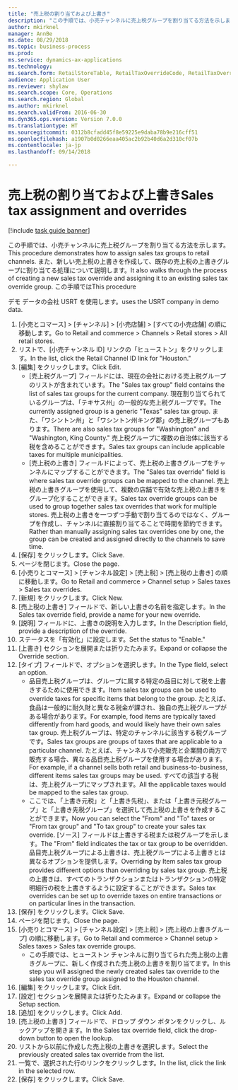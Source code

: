 ```yaml
--- 
title: "売上税の割り当ておよび上書き"
description: "この手順では、小売チャンネルに売上税グループを割り当てる方法を示します。"
author: mkirknel
manager: AnnBe
ms.date: 08/29/2018
ms.topic: business-process
ms.prod: 
ms.service: dynamics-ax-applications
ms.technology: 
ms.search.form: RetailStoreTable, RetailTaxOverrideCode, RetailTaxOverrideGroup
audience: Application User
ms.reviewer: shylaw
ms.search.scope: Core, Operations
ms.search.region: Global
ms.author: mkirknel
ms.search.validFrom: 2016-06-30
ms.dyn365.ops.version: Version 7.0.0
ms.translationtype: HT
ms.sourcegitcommit: 0312b8cfadd45f8e59225e9daba78b9e216cff51
ms.openlocfilehash: a1907b0d0266eaa405ac2b92b40d6a2d310cf07b
ms.contentlocale: ja-jp
ms.lasthandoff: 09/14/2018

---
```

# <a name="sales-tax-assignment-and-overrides"></a><span data-ttu-id="80194-103">売上税の割り当ておよび上書き</span><span class="sxs-lookup"><span data-stu-id="80194-103">Sales tax assignment and overrides</span></span>

[!include [task guide banner](../../includes/task-guide-banner.md)]

<span data-ttu-id="80194-104">この手順では、小売チャンネルに売上税グループを割り当てる方法を示します。</span><span class="sxs-lookup"><span data-stu-id="80194-104">This procedure demonstrates how to assign sales tax groups to retail channels.</span></span> <span data-ttu-id="80194-105">また、新しい売上税の上書きを作成して、既存の売上税の上書きグループに割り当てる処理について説明します。</span><span class="sxs-lookup"><span data-stu-id="80194-105">It also walks through the process of creating a new sales tax override and assigning it to an existing sales tax override group.</span></span> <span data-ttu-id="80194-106">この手順では</span><span class="sxs-lookup"><span data-stu-id="80194-106">This procedure</span></span>

<span data-ttu-id="80194-107">デモ データの会社 USRT を使用します。</span><span class="sxs-lookup"><span data-stu-id="80194-107">uses the USRT company in demo data.</span></span>

1. <span data-ttu-id="80194-108">[小売とコマース] > [チャンネル] > [小売店舗] > [すべての小売店舗] の順に移動します。</span><span class="sxs-lookup"><span data-stu-id="80194-108">Go to Retail and commerce > Channels > Retail stores > All retail stores.</span></span>
2. <span data-ttu-id="80194-109">リストで、[小売チャンネル ID] リンクの「ヒューストン」をクリックします。</span><span class="sxs-lookup"><span data-stu-id="80194-109">In the list, click the Retail Channel ID link for "Houston."</span></span>
3. <span data-ttu-id="80194-110">[編集] をクリックします。</span><span class="sxs-lookup"><span data-stu-id="80194-110">Click Edit.</span></span>
    * <span data-ttu-id="80194-111">[売上税グループ] フィールドには、現在の会社における売上税グループのリストが含まれています。</span><span class="sxs-lookup"><span data-stu-id="80194-111">The "Sales tax group" field contains the list of sales tax groups for the current company.</span></span> <span data-ttu-id="80194-112">現在割り当てられているグループは、「テキサス州」の一般的な売上税グループです。</span><span class="sxs-lookup"><span data-stu-id="80194-112">The currently assigned group is a generic "Texas" sales tax group.</span></span> <span data-ttu-id="80194-113">また、「ワシントン州」と「ワシントン州キング郡」の売上税グループもあります。</span><span class="sxs-lookup"><span data-stu-id="80194-113">There are also sales tax groups for "Washington" and "Washington, King County."</span></span> <span data-ttu-id="80194-114">売上税グループに複数の自治体に該当する税を含めることができます。</span><span class="sxs-lookup"><span data-stu-id="80194-114">Sales tax groups can include applicable taxes for multiple municipalities.</span></span>  
    * <span data-ttu-id="80194-115">[売上税の上書き] フィールドによって、売上税の上書きグループをチャンネルにマップすることができます。</span><span class="sxs-lookup"><span data-stu-id="80194-115">The "Sales tax override" field is where sales tax override groups can be mapped to the channel.</span></span> <span data-ttu-id="80194-116">売上税の上書きグループを使用して、複数の店舗で有効な売上税の上書きをグループ化することができます。</span><span class="sxs-lookup"><span data-stu-id="80194-116">Sales tax override groups can be used to group together sales tax overrides that work for multiple stores.</span></span> <span data-ttu-id="80194-117">売上税の上書きを一つずつ手動で割り当てるのではなく、グループを作成し、チャンネルに直接割り当てることで時間を節約できます。</span><span class="sxs-lookup"><span data-stu-id="80194-117">Rather than manually assigning sales tax overrides one by one, the group can be created and assigned directly to the channels to save time.</span></span>  
4. <span data-ttu-id="80194-118">[保存] をクリックします。</span><span class="sxs-lookup"><span data-stu-id="80194-118">Click Save.</span></span>
5. <span data-ttu-id="80194-119">ページを閉じます。</span><span class="sxs-lookup"><span data-stu-id="80194-119">Close the page.</span></span>
6. <span data-ttu-id="80194-120">[小売りとコマース] > [チャンネル設定] > [売上税] > [売上税の上書き] の順に移動します。</span><span class="sxs-lookup"><span data-stu-id="80194-120">Go to Retail and commerce > Channel setup > Sales taxes > Sales tax overrides.</span></span>
7. <span data-ttu-id="80194-121">[新規] をクリックします。</span><span class="sxs-lookup"><span data-stu-id="80194-121">Click New.</span></span>
8. <span data-ttu-id="80194-122">[売上税の上書き] フィールドで、新しい上書きの名前を指定します。</span><span class="sxs-lookup"><span data-stu-id="80194-122">In the Sales tax override field, provide a name for your new override.</span></span>
9. <span data-ttu-id="80194-123">[説明] フィールドに、上書きの説明を入力します。</span><span class="sxs-lookup"><span data-stu-id="80194-123">In the Description field, provide a description of the override.</span></span>
10. <span data-ttu-id="80194-124">ステータスを「有効化」に設定します。</span><span class="sxs-lookup"><span data-stu-id="80194-124">Set the status to "Enable."</span></span>
11. <span data-ttu-id="80194-125">[上書き] セクションを展開または折りたたみます。</span><span class="sxs-lookup"><span data-stu-id="80194-125">Expand or collapse the Override section.</span></span>
12. <span data-ttu-id="80194-126">[タイプ] フィールドで、オプションを選択します。</span><span class="sxs-lookup"><span data-stu-id="80194-126">In the Type field, select an option.</span></span>
    * <span data-ttu-id="80194-127">品目売上税グループは、グループに属する特定の品目に対して税を上書きするために使用できます。</span><span class="sxs-lookup"><span data-stu-id="80194-127">Item sales tax groups can be used to override taxes for specific items that belong to the group.</span></span> <span data-ttu-id="80194-128">たとえば、食品は一般的に耐久財と異なる税金が課され、独自の売上税グループがある場合があります。</span><span class="sxs-lookup"><span data-stu-id="80194-128">For example, food items are typically taxed differently from hard goods, and would likely have their own sales tax group.</span></span>     <span data-ttu-id="80194-129">売上税グループは、特定のチャンネルに該当する税グループです。</span><span class="sxs-lookup"><span data-stu-id="80194-129">Sales tax groups are groups of taxes that are applicable to a particular channel.</span></span> <span data-ttu-id="80194-130">たとえば、チャンネルで小売販売と企業間の両方で販売する場合、異なる品目売上税グループを使用する場合があります。</span><span class="sxs-lookup"><span data-stu-id="80194-130">For example, if a channel sells both retail and business-to-business, different items sales tax groups may be used.</span></span> <span data-ttu-id="80194-131">すべての該当する税は、売上税グループにマップされます。</span><span class="sxs-lookup"><span data-stu-id="80194-131">All the applicable taxes would be mapped to the sales tax group.</span></span>  
    * <span data-ttu-id="80194-132">ここでは、「上書き元税」と「上書き先税」、または「上書き元税グループ」と「上書き先税グループ」を選択して売上税の上書きを作成することができます。</span><span class="sxs-lookup"><span data-stu-id="80194-132">Now you can select the "From" and "To" taxes or "From tax group" and "To tax group" to create your sales tax override.</span></span>    <span data-ttu-id="80194-133">[ソース] フィールドは上書きする税または税グループを示します。</span><span class="sxs-lookup"><span data-stu-id="80194-133">The "From" field indicates the tax or tax group to be overridden.</span></span> <span data-ttu-id="80194-134">品目売上税グループによる上書きは、売上税グループによる上書きとは異なるオプションを提供します。</span><span class="sxs-lookup"><span data-stu-id="80194-134">Overriding by Item sales tax group provides different options than overriding by sales tax group.</span></span>    <span data-ttu-id="80194-135">売上税の上書きは、すべてのトランザクションまたはトランザクションの特定明細行の税を上書きするように設定することができます。</span><span class="sxs-lookup"><span data-stu-id="80194-135">Sales tax overrides can be set up to override taxes on entire transactions or on particular lines in the transaction.</span></span>  
13. <span data-ttu-id="80194-136">[保存] をクリックします。</span><span class="sxs-lookup"><span data-stu-id="80194-136">Click Save.</span></span>
14. <span data-ttu-id="80194-137">ページを閉じます。</span><span class="sxs-lookup"><span data-stu-id="80194-137">Close the page.</span></span>
15. <span data-ttu-id="80194-138">[小売りとコマース] > [チャンネル設定] > [売上税] > [売上税の上書きグループ] の順に移動します。</span><span class="sxs-lookup"><span data-stu-id="80194-138">Go to Retail and commerce > Channel setup > Sales taxes > Sales tax override groups.</span></span>
    * <span data-ttu-id="80194-139">この手順では、ヒューストン チャンネルに割り当てられた売上税の上書きグループに、新しく作成された売上税の上書きを割り当てます。</span><span class="sxs-lookup"><span data-stu-id="80194-139">In this step you will assigned the newly created sales tax override to the sales tax override group assigned to the Houston channel.</span></span>  
16. <span data-ttu-id="80194-140">[編集] をクリックします。</span><span class="sxs-lookup"><span data-stu-id="80194-140">Click Edit.</span></span>
17. <span data-ttu-id="80194-141">[設定] セクションを展開または折りたたみます。</span><span class="sxs-lookup"><span data-stu-id="80194-141">Expand or collapse the Setup section.</span></span>
18. <span data-ttu-id="80194-142">[追加] をクリックします。</span><span class="sxs-lookup"><span data-stu-id="80194-142">Click Add.</span></span>
19. <span data-ttu-id="80194-143">[売上税の上書き] フィールドで、ドロップ ダウン ボタンをクリックし、ルックアップを開きます。</span><span class="sxs-lookup"><span data-stu-id="80194-143">In the Sales tax override field, click the drop-down button to open the lookup.</span></span>
20. <span data-ttu-id="80194-144">リストから以前に作成した売上税の上書きを選択します。</span><span class="sxs-lookup"><span data-stu-id="80194-144">Select the previously created sales tax override from the list.</span></span>
21. <span data-ttu-id="80194-145">一覧で、選択された行のリンクをクリックします。</span><span class="sxs-lookup"><span data-stu-id="80194-145">In the list, click the link in the selected row.</span></span>
22. <span data-ttu-id="80194-146">[保存] をクリックします。</span><span class="sxs-lookup"><span data-stu-id="80194-146">Click Save.</span></span>


